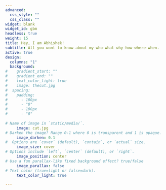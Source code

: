 ```yaml
---
advanced:
  css_style: ""
  css_class: ""
widget: blank
widget_id: gbm
headless: true
weight: 15
title: Hey, I am Abhishek!
subtitle: All you want to know about my who-what-why-how-where-when.
active: true
design:
  columns: "1"
  background:
#    gradient_start: ""
#    gradient_end: ""
#    text_color_light: true
#    image: thecut.jpg
#  spacing:
#    padding:
#      - 100px
#      - "0"
#      - 100px
#      - "0"
      
# Name of image in `static/media/`.
     image: cut.jpg
# Darken the image? Range 0-1 where 0 is transparent and 1 is opaque.
     image_darken: 0.1
#  Options are `cover` (default), `contain`, or `actual` size.
     image_size: cover
# Options include `left`, `center` (default), or `right`.
     image_position: center
# Use a fun parallax-like fixed background effect? true/false
     image_parallax: false
# Text color (true=light or false=dark).
     text_color_light: true

---
```

